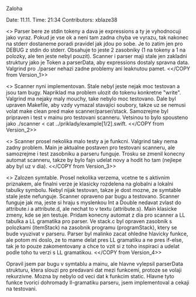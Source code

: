 Zaloha

Date: 11.11.
Time: 21:34
Contributors: xblaze38

<<COPY from Version_1>>
Parser bere ze stdin tokeny a dava je expressions a ty je vyhodnocuji jako vyraz. Pokud je vse ok a neni tam zadna chyba ve vyrazu, tak nakonec na stderr dostaneme poradi pravidel jak jdou po sobe. Je to zatim jen pro DEBUG z stdin do stderr. Obsahuje to jeste 2 zasobniky (1 na tokeny a 1 na polozky, ale ten jeste nebyl pouzit). Scanner i parser maji stale jen zakladni struktury jako je Token a parserData, aby expressions dostaly spravna data. Valgrind pro ./parser nehazi zadne problemy ani leaknutou pamet.
<</COPY from Version_1>>

<<COPY from Version_2>>
Scanner nyni implementovan. Stale nebyl jeste nejak moc testovan a jsou tam bugy. Napriklad ma problem ulozit do tokenu konkretne "write". Valgrind ma nejaky maly mouchy, take nebylo moc testovano. Dale byl upraven Makefile, aby vzdy vymazal stavajici soubory, takze uz se nemusi volat make clean pred make scanner/parser/stack. Samozrejme byl pripraven i test v mainu pro testovani scanneru.
Vetsinou to bylo spousteno jako ./scanner < cat ../priklady/example[1/2].swift.
<</COPY from Version_2>>

<<COPY from Version_3>>
Scanner prosel nekolika malo testy a je funkcni. Valgrind taky nema zadny problem. Main je aktualne postaven pro testovani scanneru, ale samozrejme i test zasobniku a parseru funguje. Trosku se zmenil konecny automat scanneru, takze by bylo fajn udelat novy a hodit ho tam (nejlepe aby byl uz v dia).
<</COPY from Version_3>>

<<COPY from Version_4>>
Zalozen symtable. Prosel nekolika verzema, vcetne te s aktivnim priznakem, ale finalni verze je klasicky rozdelena na globalni a lokalni tabulky symbolu. Nebyl nijak testovan, takze je dost mozne, ze symtable stale jeste nefunguje. Scanner opraveno par bugu a testovano. Scanner funguje jak ma, jeste si hraju s myslenkou Int a Double nedavat zvlast do attribute.i a attribute.d, ale nechat to v textu (attribute.s). Main klasicke zmeny, kde se jen testuje. Pridam konecny automat z dia pro scanner a LL tabulka a LL gramatika pro parser. Ve stack.c byl opraven zasobnik s polozkami (itemStack) na zasobnik programu (programStack), ktery se bude vyuzivat v parseru. Parser byl malinko zacat ohledne hlavicky funkce, ale potom mi doslo, ze to mame delat pres LL gramatiku a ne pres if-else, tak je to pouze zakomentovany a chce to vzit si z toho inspiraci a udelat podle toho tu verzi s LL gramatikou.
<</COPY from Version_4>>

Opravil jsem par bugu v symtablu a mainu, ale hlavne vylepsil parserData strukturu, ktera slouzi pro predavani dat mezi funkcemi, protoze se volaji rekurzivne. Mozna by nebylo od veci dat k funkcim static. Hlavne tyto funkce tvorici dohromady ll-gramatiku parseru, jsem implementoval a cekaji na testovani.
